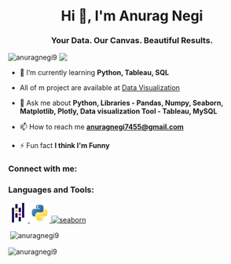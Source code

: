 <h1 align="center">Hi 👋, I'm Anurag Negi</h1>
<h3 align="center">Your Data. Our Canvas. Beautiful Results.</h3>

<img align="right" src = "https://user-images.githubusercontent.com/31332352/119162644-9ec37580-ba28-11eb-8e73-b76149197a1e.gif" width="400">

<p align="left"> <img src="https://komarev.com/ghpvc/?username=anuragnegi9&label=Profile%20views&color=0e75b6&style=flat" alt="anuragnegi9" /> </p>

- 📗 I’m currently learning **Python, Tableau, SQL**

- All of m project are available at [Data Visualization](https://public.tableau.com/app/profile/anurag.negi6537/vizzes)

- 💬 Ask me about **Python, Libraries - Pandas, Numpy, Seaborn, Matplotlib, Plotly, Data visualization Tool - Tableau, MySQL**

- 📫 How to reach me **anuragnegi7455@gmail.com**

- ⚡ Fun fact **I think I'm Funny**

<h3 align="left">Connect with me:</h3>
<p align="left">
</p>

<h3 align="left">Languages and Tools:</h3>
<p align="left"> <a href="https://pandas.pydata.org/" target="_blank" rel="noreferrer"> <img src="https://raw.githubusercontent.com/devicons/devicon/2ae2a900d2f041da66e950e4d48052658d850630/icons/pandas/pandas-original.svg" alt="pandas" width="40" height="40"/> </a> <a href="https://www.python.org" target="_blank" rel="noreferrer"> <img src="https://raw.githubusercontent.com/devicons/devicon/master/icons/python/python-original.svg" alt="python" width="40" height="40"/> </a> <a href="https://seaborn.pydata.org/" target="_blank" rel="noreferrer"> <img src="https://seaborn.pydata.org/_images/logo-mark-lightbg.svg" alt="seaborn" width="40" height="40"/> </a> </p>

<p>&nbsp;<img align="center" src="https://github-readme-stats.vercel.app/api?username=anuragnegi9&show_icons=true&locale=en" alt="anuragnegi9" /></p>

<p><img align="center" src="https://github-readme-streak-stats.herokuapp.com/?user=anuragnegi9&" alt="anuragnegi9" /></p>
